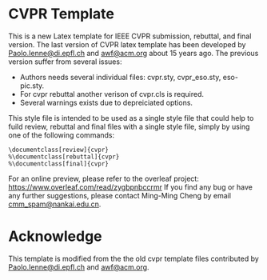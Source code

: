 # CVPR Template

This is a new Latex template for IEEE CVPR submission, rebuttal, and final version. The last version of CVPR latex template has been developed by Paolo.Ienne@di.epfl.ch and awf@acm.org about 15 years ago. The previous version suffer from several issues:

* Authors needs several individual files: cvpr.sty, cvpr_eso.sty, eso-pic.sty.
* For cvpr rebuttal another verison of cvpr.cls is required.
* Several warnings exists due to depreiciated options.

This style file is intended to be used as a single style file that could help to fuild review, rebuttal and final files with a single style file, simply by using one of the following commands:

```Tex
\documentclass[review]{cvpr}
%\documentclass[rebuttal]{cvpr}
%\documentclass[final]{cvpr}
```

For an online preview, please refer to the overleaf project: https://www.overleaf.com/read/zygbpnbccrmr If you find any bug or have any further suggestions, please contact Ming-Ming Cheng by email cmm_spam@nankai.edu.cn.

# Acknowledge
This template is modified from the the old cvpr template files contributed by Paolo.Ienne@di.epfl.ch and awf@acm.org.


